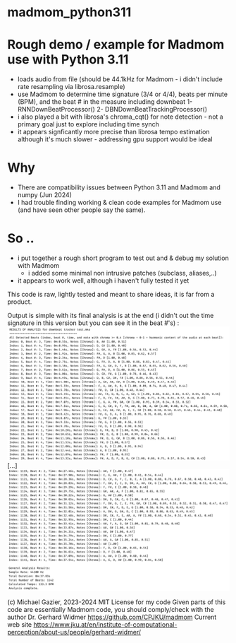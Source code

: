 # madmom_python311

# Rough demo / example for Madmom use with Python 3.11
- loads audio from file (should be 44.1kHz for Madmom - i didn't include rate resampling via librosa.resample)
- use Madmom to determine time signature (3/4 or 4/4), beats per minute (BPM), and the beat # in the measure including downbeat
   1- RNNDownBeatProcessor()
   2- DBNDownBeatTrackingProcessor()
- i also played a bit with librosa's chroma_cqt() for note detection - not a primary goal just to explore including time synch
- it appears signficantly more precise than librosa tempo estimation although it's much slower - addressing gpu support would be ideal

# Why
- There are compatibility issues between Python 3.11 and Madmom and numpy (Jun 2024)
- I had trouble finding working & clean code examples for Madmom use (and have seen other people say the same).

# So ..
- i put together a rough short program to test out and & debug my solution with Madmom
	- i added some minimal non intrusive patches (subclass, aliases,..)
- it appears to work well, although i haven't fully tested it yet

This code is raw, lightly tested and meant to share ideas, it is far from a product.

Output is simple with its final analysis is at the end (i didn't out the time signature in this version but you can see it in the beat #'s) : 
![minidemo1](https://github.com/mgazier/madmom_python311/blob/main/madmom_python311_1.jpeg)
[...]
![minidemo2](https://github.com/mgazier/madmom_python311/blob/main/madmom_python311_2.jpeg)


(c) Michael Gazier, 2023-2024 
MIT License for my code
Given parts of this code are essentially Madmom code, you should comply/check with the author Dr. Gerhard Widmer
https://github.com/CPJKU/madmom
Current web site https://www.jku.at/en/institute-of-computational-perception/about-us/people/gerhard-widmer/
